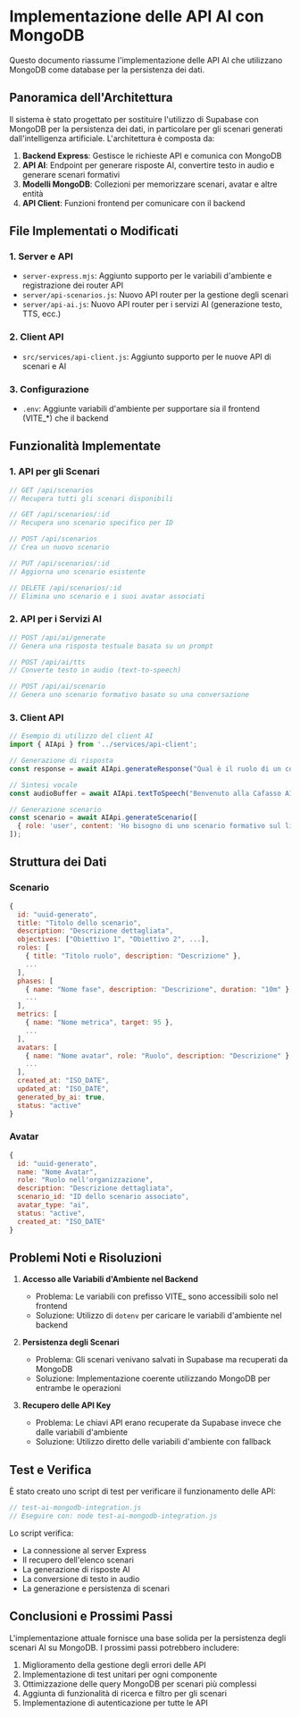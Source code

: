 # Implementazione delle API AI con MongoDB

Questo documento riassume l'implementazione delle API AI che utilizzano MongoDB come database per la persistenza dei dati.

## Panoramica dell'Architettura

Il sistema è stato progettato per sostituire l'utilizzo di Supabase con MongoDB per la persistenza dei dati, in particolare per gli scenari generati dall'intelligenza artificiale. L'architettura è composta da:

1. **Backend Express**: Gestisce le richieste API e comunica con MongoDB
2. **API AI**: Endpoint per generare risposte AI, convertire testo in audio e generare scenari formativi
3. **Modelli MongoDB**: Collezioni per memorizzare scenari, avatar e altre entità 
4. **API Client**: Funzioni frontend per comunicare con il backend

## File Implementati o Modificati

### 1. Server e API

- `server-express.mjs`: Aggiunto supporto per le variabili d'ambiente e registrazione dei router API
- `server/api-scenarios.js`: Nuovo API router per la gestione degli scenari
- `server/api-ai.js`: Nuovo API router per i servizi AI (generazione testo, TTS, ecc.)

### 2. Client API

- `src/services/api-client.js`: Aggiunto supporto per le nuove API di scenari e AI

### 3. Configurazione

- `.env`: Aggiunte variabili d'ambiente per supportare sia il frontend (VITE_*) che il backend

## Funzionalità Implementate

### 1. API per gli Scenari

```javascript
// GET /api/scenarios
// Recupera tutti gli scenari disponibili

// GET /api/scenarios/:id
// Recupera uno scenario specifico per ID

// POST /api/scenarios
// Crea un nuovo scenario

// PUT /api/scenarios/:id
// Aggiorna uno scenario esistente

// DELETE /api/scenarios/:id
// Elimina uno scenario e i suoi avatar associati
```

### 2. API per i Servizi AI

```javascript
// POST /api/ai/generate
// Genera una risposta testuale basata su un prompt

// POST /api/ai/tts
// Converte testo in audio (text-to-speech)

// POST /api/ai/scenario
// Genera uno scenario formativo basato su una conversazione
```

### 3. Client API

```javascript
// Esempio di utilizzo del client AI
import { AIApi } from '../services/api-client';

// Generazione di risposta
const response = await AIApi.generateResponse("Qual è il ruolo di un consulente del lavoro?");

// Sintesi vocale
const audioBuffer = await AIApi.textToSpeech("Benvenuto alla Cafasso AI Academy");

// Generazione scenario
const scenario = await AIApi.generateScenario([
  { role: 'user', content: 'Ho bisogno di uno scenario formativo sul licenziamento per giusta causa.' }
]);
```

## Struttura dei Dati

### Scenario

```javascript
{
  id: "uuid-generato",
  title: "Titolo dello scenario",
  description: "Descrizione dettagliata",
  objectives: ["Obiettivo 1", "Obiettivo 2", ...],
  roles: [
    { title: "Titolo ruolo", description: "Descrizione" },
    ...
  ],
  phases: [
    { name: "Nome fase", description: "Descrizione", duration: "10m" },
    ...
  ],
  metrics: [
    { name: "Nome metrica", target: 95 },
    ...
  ],
  avatars: [
    { name: "Nome avatar", role: "Ruolo", description: "Descrizione" },
    ...
  ],
  created_at: "ISO_DATE",
  updated_at: "ISO_DATE",
  generated_by_ai: true,
  status: "active"
}
```

### Avatar

```javascript
{
  id: "uuid-generato",
  name: "Nome Avatar",
  role: "Ruolo nell'organizzazione",
  description: "Descrizione dettagliata",
  scenario_id: "ID dello scenario associato",
  avatar_type: "ai",
  status: "active",
  created_at: "ISO_DATE"
}
```

## Problemi Noti e Risoluzioni

1. **Accesso alle Variabili d'Ambiente nel Backend**
   - Problema: Le variabili con prefisso VITE_ sono accessibili solo nel frontend
   - Soluzione: Utilizzo di `dotenv` per caricare le variabili d'ambiente nel backend

2. **Persistenza degli Scenari**
   - Problema: Gli scenari venivano salvati in Supabase ma recuperati da MongoDB
   - Soluzione: Implementazione coerente utilizzando MongoDB per entrambe le operazioni

3. **Recupero delle API Key**
   - Problema: Le chiavi API erano recuperate da Supabase invece che dalle variabili d'ambiente
   - Soluzione: Utilizzo diretto delle variabili d'ambiente con fallback

## Test e Verifica

È stato creato uno script di test per verificare il funzionamento delle API:

```javascript
// test-ai-mongodb-integration.js
// Eseguire con: node test-ai-mongodb-integration.js
```

Lo script verifica:
- La connessione al server Express
- Il recupero dell'elenco scenari
- La generazione di risposte AI
- La conversione di testo in audio
- La generazione e persistenza di scenari

## Conclusioni e Prossimi Passi

L'implementazione attuale fornisce una base solida per la persistenza degli scenari AI su MongoDB. I prossimi passi potrebbero includere:

1. Miglioramento della gestione degli errori delle API
2. Implementazione di test unitari per ogni componente
3. Ottimizzazione delle query MongoDB per scenari più complessi
4. Aggiunta di funzionalità di ricerca e filtro per gli scenari
5. Implementazione di autenticazione per tutte le API
